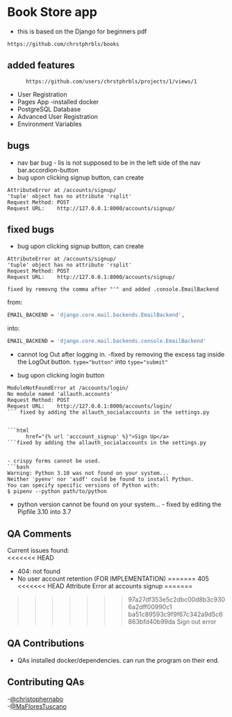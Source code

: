 # Book Store app
- this is based on the Django for beginners pdf
```link
https://github.com/chrstphrbls/books
```

## added features
```link
      https://github.com/users/chrstphrbls/projects/1/views/1
```
- User Registration
- Pages App
 -installed docker
- PostgreSQL Database
- Advanced User Registration
- Environment Variables

## bugs
- nav bar bug - lis is not supposed to be in the left side of the nav bar.accordion-button
- bug upon clicking signup button, can create
```
AttributeError at /accounts/signup/
'tuple' object has no attribute 'rsplit'
Request Method:	POST
Request URL:	http://127.0.0.1:8000/accounts/signup/
```


## fixed bugs
- bug upon clicking signup button, can create
```
AttributeError at /accounts/signup/
'tuple' object has no attribute 'rsplit'
Request Method:	POST
Request URL:	http://127.0.0.1:8000/accounts/signup/

fixed by removng the comma after "'" and added .console.EmailBackend 
```

from:
```bash
EMAIL_BACKEND = 'django.core.mail.backends.EmailBackend',
```

into:
```bash
EMAIL_BACKEND = 'django.core.mail.backends.console.EmailBackend'
```

- cannot log Out after logging in. -fixed by removing the excess tag inside the LogOut button. `type="button"` into `type="submit"`

- bug upon clicking login button
```
ModuleNotFoundError at /accounts/login/
No module named 'allauth.accounts'
Request Method:	POST
Request URL:	http://127.0.0.1:8000/accounts/login/
``` fixed by adding the allauth_socialaccounts in the settings.py


```html
      href="{% url 'acccount_signup' %}">Sign Up</a>
```fixed by adding the allauth_socialaccounts in the settings.py


- crispy forms cannot be used. 
```bash
Warning: Python 3.10 was not found on your system...
Neither 'pyenv' nor 'asdf' could be found to install Python.
You can specify specific versions of Python with:
$ pipenv --python path/to/python
```
- python version cannot be found on your system... - fixed by editing the Pipfile 3.10 into 3.7

## QA Comments
Current issues found:  
<<<<<<< HEAD
- 404: not found
- No user account retention (FOR IMPLEMENTATION)
=======
405
<<<<<<< HEAD
Attribute Error at accounts signup
=======
>>>>>>> 97a27df353e5c2dbc00d8b3c9306a2dff00990c1
>>>>>>> ba51c89593c9f9f67c342a9d5c6863bfd40b99da
Sign out error 

## QA Contributions
- QAs installed docker/dependencies. can run the program on their end.

## Contributing QAs
-[@christophernabo](https://github.com/christophernabo)  
-[@MaFloresTuscano](https://github.com/MaFloresTuscano)

